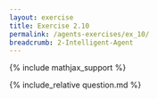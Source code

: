 ```yaml
---
layout: exercise
title: Exercise 2.10
permalink: /agents-exercises/ex_10/
breadcrumb: 2-Intelligent-Agent
---
```


{% include mathjax_support %}

<div><i class="arrow-up loader" data-chapter="agents-exercises" data-exercise="ex_10" data-rating="0"></i></div>
{% include_relative question.md %}
